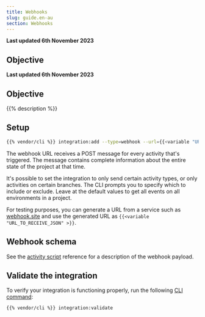 ```yaml
---
title: Webhooks
slug: guide.en-au
section: Webhooks
---
```


**Last updated 6th November 2023**



## Objective  

**Last updated 6th November 2023**



## Objective  

{{% description %}}

## Setup

```bash
{{% vendor/cli %}} integration:add --type=webhook --url={{<variable "URL_TO_RECEIVE_JSON" >}}
```

The webhook URL receives a POST message for every activity that's triggered.
The message contains complete information about the entire state of the project at that time.

It's possible to set the integration to only send certain activity types, or only activities on certain branches.
The CLI prompts you to specify which to include or exclude.
Leave at the default values to get all events on all environments in a project.

For testing purposes, you can generate a URL from a service such as [webhook.site](https://webhook.site/)
and use the generated URL as `{{<variable "URL_TO_RECEIVE_JSON" >}}`.

## Webhook schema

See the [activity script](../reference) reference for a description of the webhook payload.

## Validate the integration

To verify your integration is functioning properly, run the following [CLI command](../../integrations-overview#validate-integrations):

```bash
{{% vendor/cli %}} integration:validate
```

